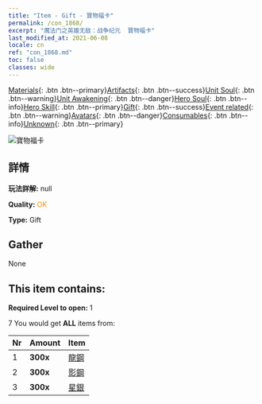 ```yaml
---
title: "Item - Gift - 寶物福卡"
permalink: /con_1868/
excerpt: "魔法门之英雄无敌：战争纪元  寶物福卡"
last_modified_at: 2021-06-08
locale: cn
ref: "con_1868.md"
toc: false
classes: wide
---
```

 [Materials](/ItemsCN/){: .btn .btn--primary}[Artifacts](/ItemsCN/Artifacts/){: .btn .btn--success}[Unit Soul](/ItemsCN/UnitSoul/){: .btn .btn--warning}[Unit Awakening](/ItemsCN/UnitAwakening/){: .btn .btn--danger}[Hero Soul](/ItemsCN/HeroSoul/){: .btn .btn--info}[Hero Skill](/ItemsCN/HeroSkill/){: .btn .btn--primary}[Gift](/ItemsCN/Gift/){: .btn .btn--success}[Event related](/ItemsCN/Events/){: .btn .btn--warning}[Avatars](/ItemsCN/Avatars/){: .btn .btn--danger}[Consumables](/ItemsCN/Consumables/){: .btn .btn--info}[Unknown](/ItemsCN/Unknown/){: .btn .btn--primary}

 ![寶物福卡](/images/t/i_907318.png)

## 詳情
 **玩法詳解:** null

 **Quality:** <span style="color: #FF8C00">OK</span>

 **Type:** Gift

## Gather

  None

## This item contains:

 **Required Level to open:** 1

 7 You would get **ALL** items  from:

  | Nr | Amount |     Item    |
  |:---|:-------|:------------|
  | 1 |  **300x** | [龍鋼](/cn/Items/con_880/) |  | 
  | 2 |  **300x** | [影鋼](/cn/Items/con_881/) |  | 
  | 3 |  **300x** | [星銀](/cn/Items/con_882/) |  | 

